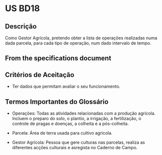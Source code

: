 # US BD18

## Descrição

Como Gestor Agrícola, pretendo obter a lista de operações realizadas numa dada parcela, para cada tipo de operação, 
num dado intervalo de tempo.

## From the specifications document

>


## Critérios de Aceitação

- Ter dados que permitam avaliar o seu funcionamento.

## Termos Importantes do Glossário

- Operações: Todas as atividades relacionadas com a produção agrícola. Incluem o preparo do solo, o plantio, 
a irrigação, a fertilização, o controle de pragas e doenças, a colheita e a pós-colheita.

- Parcela: Área de terra usada para cultivo agrícola.

- Gestor Agrícola: Pessoa que gere culturas nas parcelas, realiza as diferentes acções culturais e asregista no Caderno de Campo.



